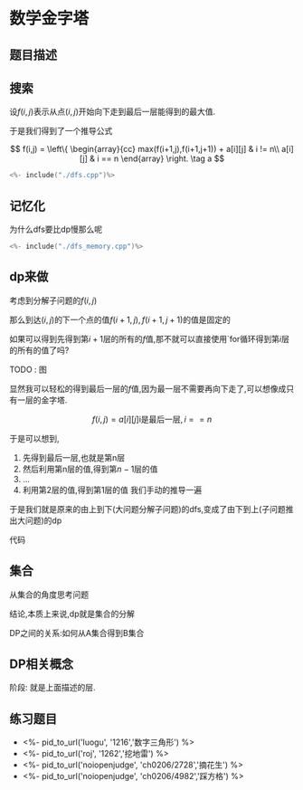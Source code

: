 # 数学金字塔


## 题目描述


## 搜索

设$f(i,j)$表示从点$(i,j)$开始向下走到最后一层能得到的最大值.

于是我们得到了一个推导公式

$$
f(i,j) = 
\left\{
\begin{array}{cc}
    max(f(i+1,j),f(i+1,j+1)) + a[i][j] & i != n\\
    a[i][j] & i == n
\end{array}
\right. \tag a
$$

```cpp
<%- include("./dfs.cpp")%>
```



## 记忆化

为什么dfs要比dp慢那么呢

```cpp
<%- include("./dfs_memory.cpp")%>
```

## dp来做

考虑到分解子问题的$f(i,j)$

那么到达$(i,j)$的下一个点的值$f(i+1,j),f(i+1,j+1)$的值是固定的

如果可以得到先得到第$i+1$层的所有的$f$值,那不就可以直接使用`for循环得到第$i$层的所有的值了吗?

TODO : 图

显然我可以轻松的得到最后一层的$f$值,因为最一层不需要再向下走了,可以想像成只有一层的金字塔.

$$
f(i,j) = a[i][j] \text{i是最后一层},i == n
$$

于是可以想到,

1. 先得到最后一层,也就是第n层
2. 然后利用第n层的值,得到第$n-1$层的值
3. ...
4. 利用第$2$层的值,得到第$1$层的值
我们手动的推导一遍

于是我们就是原来的由上到下(大问题分解子问题)的dfs,变成了由下到上(子问题推出大问题)的dp


代码

## 集合

从集合的角度思考问题

结论,本质上来说,dp就是集合的分解


DP之间的关系:如何从A集合得到B集合

## DP相关概念

阶段: 就是上面描述的层.



## 练习题目

- <%- pid_to_url('luogu', '1216','数字三角形') %>
- <%- pid_to_url('roj', '1262','挖地雷') %>
- <%- pid_to_url('noiopenjudge', 'ch0206/2728','摘花生') %>
- <%- pid_to_url('noiopenjudge', 'ch0206/4982','踩方格') %>
